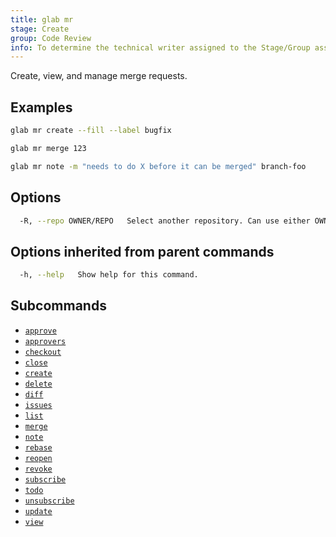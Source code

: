 ```yaml
---
title: glab mr
stage: Create
group: Code Review
info: To determine the technical writer assigned to the Stage/Group associated with this page, see https://about.gitlab.com/handbook/product/ux/technical-writing/#assignments
---
```


<!--
This documentation is auto generated by a script.
Please do not edit this file directly. Run `make gen-docs` instead.
-->

Create, view, and manage merge requests.

## Examples

```bash title="terminal"
glab mr create --fill --label bugfix

glab mr merge 123

glab mr note -m "needs to do X before it can be merged" branch-foo
```

## Options

```bash title="terminal"
  -R, --repo OWNER/REPO   Select another repository. Can use either OWNER/REPO or `GROUP/NAMESPACE/REPO` format. Also accepts full URL or Git URL.
```

## Options inherited from parent commands

```bash title="terminal"
  -h, --help   Show help for this command.
```

## Subcommands

- [`approve`](/docs/mr/approve)
- [`approvers`](/docs/mr/approvers)
- [`checkout`](/docs/mr/checkout)
- [`close`](/docs/mr/close)
- [`create`](/docs/mr/create)
- [`delete`](/docs/mr/delete)
- [`diff`](/docs/mr/diff)
- [`issues`](/docs/mr/issues)
- [`list`](/docs/mr/list)
- [`merge`](/docs/mr/merge)
- [`note`](/docs/mr/note)
- [`rebase`](/docs/mr/rebase)
- [`reopen`](/docs/mr/reopen)
- [`revoke`](/docs/mr/revoke)
- [`subscribe`](/docs/mr/subscribe)
- [`todo`](/docs/mr/todo)
- [`unsubscribe`](/docs/mr/unsubscribe)
- [`update`](/docs/mr/update)
- [`view`](/docs/mr/view)
